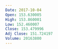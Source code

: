 ```yaml
---
Date: 2017-10-04
Open: 153.630005
High: 153.860001
Low: 152.460007
Close: 153.479996
Adj Close: 151.724197
Volume: 20163800
---
```

